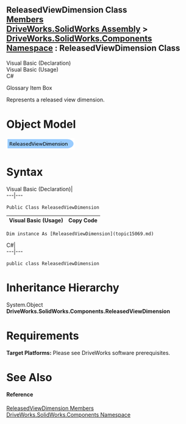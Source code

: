 ReleasedViewDimension Class   
[Members](topic15070.md)   
[DriveWorks.SolidWorks Assembly](topic13342.md) > [DriveWorks.SolidWorks.Components Namespace](topic13925.md) : ReleasedViewDimension Class  
---  
  
Visual Basic (Declaration)    
Visual Basic (Usage)    
C# 

Glossary Item Box

Represents a released view dimension. 

# Object Model

![](dotnetdiagramimages/image860.png)

# Syntax

Visual Basic (Declaration)|   
---|---  
      
    
    Public Class ReleasedViewDimension   
  
Visual Basic (Usage)| Copy Code  
---|---  
      
    
    Dim instance As [ReleasedViewDimension](topic15069.md)  
  
C#|   
---|---  
      
    
    public class ReleasedViewDimension   
  
# Inheritance Hierarchy

System.Object  
**DriveWorks.SolidWorks.Components.ReleasedViewDimension**  


# Requirements

**Target Platforms:** Please see DriveWorks software prerequisites.

# See Also

#### Reference

[ReleasedViewDimension Members](topic15070.md)   
[DriveWorks.SolidWorks.Components Namespace](topic13925.md)


